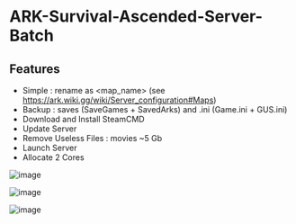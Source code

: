 # ARK-Survival-Ascended-Server-Batch

## Features

- Simple : rename as <map_name> (see https://ark.wiki.gg/wiki/Server_configuration#Maps)
- Backup : saves (SaveGames + SavedArks) and .ini (Game.ini + GUS.ini)
- Download and Install SteamCMD
- Update Server
- Remove Useless Files : movies ~5 Gb
- Launch Server
- Allocate 2 Cores

![image](https://github.com/Naarin/ARK-Survival-Ascended-Server-Batch/assets/30729156/e0f47a35-6971-4587-892f-34daa0498dc8)

![image](https://github.com/Naarin/ARK-Survival-Ascended-Server-Batch/assets/30729156/e0424513-3af6-42c2-85a8-92cefe7d9a06)

![image](https://github.com/Naarin/ARK-Survival-Ascended-Server-Batch/assets/30729156/57a82cc3-3e47-4344-8655-71744666eeba)

